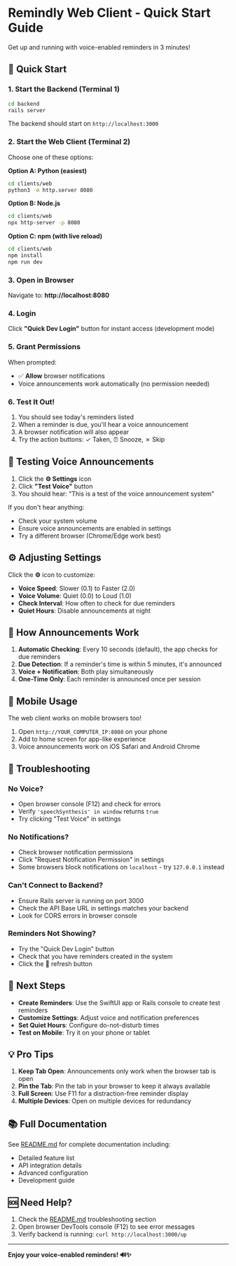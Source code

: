 # Remindly Web Client - Quick Start Guide

Get up and running with voice-enabled reminders in 3 minutes!

## 🚀 Quick Start

### 1. Start the Backend (Terminal 1)

```bash
cd backend
rails server
```

The backend should start on `http://localhost:3000`

### 2. Start the Web Client (Terminal 2)

Choose one of these options:

**Option A: Python (easiest)**
```bash
cd clients/web
python3 -m http.server 8080
```

**Option B: Node.js**
```bash
cd clients/web
npx http-server -p 8080
```

**Option C: npm (with live reload)**
```bash
cd clients/web
npm install
npm run dev
```

### 3. Open in Browser

Navigate to: **http://localhost:8080**

### 4. Login

Click **"Quick Dev Login"** button for instant access (development mode)

### 5. Grant Permissions

When prompted:
- ✅ **Allow** browser notifications
- Voice announcements work automatically (no permission needed)

### 6. Test It Out!

1. You should see today's reminders listed
2. When a reminder is due, you'll hear a voice announcement
3. A browser notification will also appear
4. Try the action buttons: ✓ Taken, ⏰ Snooze, ✗ Skip

## 🎤 Testing Voice Announcements

1. Click the **⚙️ Settings** icon
2. Click **"Test Voice"** button
3. You should hear: "This is a test of the voice announcement system"

If you don't hear anything:
- Check your system volume
- Ensure voice announcements are enabled in settings
- Try a different browser (Chrome/Edge work best)

## ⚙️ Adjusting Settings

Click the **⚙️** icon to customize:

- **Voice Speed**: Slower (0.1) to Faster (2.0)
- **Voice Volume**: Quiet (0.0) to Loud (1.0)
- **Check Interval**: How often to check for due reminders
- **Quiet Hours**: Disable announcements at night

## 🔔 How Announcements Work

1. **Automatic Checking**: Every 10 seconds (default), the app checks for due reminders
2. **Due Detection**: If a reminder's time is within 5 minutes, it's announced
3. **Voice + Notification**: Both play simultaneously
4. **One-Time Only**: Each reminder is announced once per session

## 📱 Mobile Usage

The web client works on mobile browsers too!

1. Open `http://YOUR_COMPUTER_IP:8080` on your phone
2. Add to home screen for app-like experience
3. Voice announcements work on iOS Safari and Android Chrome

## 🐛 Troubleshooting

### No Voice?
- Open browser console (F12) and check for errors
- Verify `'speechSynthesis' in window` returns `true`
- Try clicking "Test Voice" in settings

### No Notifications?
- Check browser notification permissions
- Click "Request Notification Permission" in settings
- Some browsers block notifications on `localhost` - try `127.0.0.1` instead

### Can't Connect to Backend?
- Ensure Rails server is running on port 3000
- Check the API Base URL in settings matches your backend
- Look for CORS errors in browser console

### Reminders Not Showing?
- Try the "Quick Dev Login" button
- Check that you have reminders created in the system
- Click the 🔄 refresh button

## 🎯 Next Steps

- **Create Reminders**: Use the SwiftUI app or Rails console to create test reminders
- **Customize Settings**: Adjust voice and notification preferences
- **Set Quiet Hours**: Configure do-not-disturb times
- **Test on Mobile**: Try it on your phone or tablet

## 💡 Pro Tips

1. **Keep Tab Open**: Announcements only work when the browser tab is open
2. **Pin the Tab**: Pin the tab in your browser to keep it always available
3. **Full Screen**: Use F11 for a distraction-free reminder display
4. **Multiple Devices**: Open on multiple devices for redundancy

## 📚 Full Documentation

See [README.md](./README.md) for complete documentation including:
- Detailed feature list
- API integration details
- Advanced configuration
- Development guide

## 🆘 Need Help?

1. Check the [README.md](./README.md) troubleshooting section
2. Open browser DevTools console (F12) to see error messages
3. Verify backend is running: `curl http://localhost:3000/up`

---

**Enjoy your voice-enabled reminders! 🔊✨**
